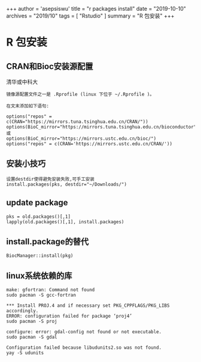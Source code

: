 +++
author = 'asepsiswu'
title = "r packages install"
date = "2019-10-10"
archives = "2019/10" 
tags = [ "Rstudio" ]
summary = "R 包安装"
+++
# R 包安装
## CRAN和Bioc安装源配置
清华或中科大
```
镜像源配置文件之一是 .Rprofile (linux 下位于 ~/.Rprofile )。

在文末添加如下语句:

options("repos" = c(CRAN="https://mirrors.tuna.tsinghua.edu.cn/CRAN/"))
options(BioC_mirror="https://mirrors.tuna.tsinghua.edu.cn/bioconductor")
或
options(BioC_mirror="https://mirrors.ustc.edu.cn/bioc/")
options("repos" = c(CRAN='https://mirrors.ustc.edu.cn/CRAN/'))

```

## 安装小技巧
```
设置destdir使得避免安装失败,可手工安装
install.packages(pks, destdir="~/Downloads/")
```

##  update package
```
pks = old.packages()[,1]
lapply(old.packages()[,1], install.packages)
```

## install.package的替代
```
BiocManager::install(pkg)
```

## linux系统依赖的库
```
make: gfortran: Command not found
sudo pacman -S gcc-fortran

*** Install PROJ.4 and if necessary set PKG_CPPFLAGS/PKG_LIBS accordingly.
ERROR: configuration failed for package ‘proj4’
sudo pacman -S proj

configure: error: gdal-config not found or not executable.
sudo pacman -S gdal

Configuration failed because libudunits2.so was not found. 
yay -S udunits
```

